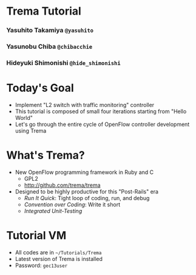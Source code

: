 <!SLIDE title-slide>
# Trema Tutorial ###############################################################

### Yasuhito Takamiya  `@yasuhito`
### Yasunobu Chiba  `@chibacchie`
### Hideyuki Shimonishi  `@hide_shimonishi`


<!SLIDE small transition=fade>
# Today's Goal #################################################################

* Implement "L2 switch with traffic monitoring" controller
* This tutorial is composed of small four iterations starting from "Hello World"
* Let's go through the entire cycle of OpenFlow controller development using Trema


<!SLIDE small incremental>
# What's Trema? ################################################################

* New OpenFlow programming framework in Ruby and C
  * GPL2
  * <http://github.com/trema/trema>
* Designed to be highly productive for this "Post-Rails" era
  * <i>Run It Quick</i>: Tight loop of coding, run, and debug
  * <i>Convention over Coding</i>: Write it short
  * <i>Integrated Unit-Testing</i>


<!SLIDE small>
# Tutorial VM ##################################################################

* All codes are in `~/Tutorials/Trema`
* Latest version of Trema is installed
* Password: `gec13user`



